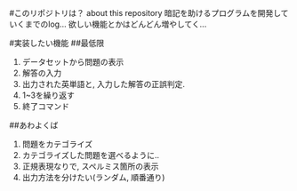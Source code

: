#このリポジトリは？ about this repository
暗記を助けるプログラムを開発していくまでのlog...
  欲しい機能とかはどんどん増やしてく...
  

#実装したい機能 
##最低限
1. データセットから問題の表示
2. 解答の入力
3. 出力された英単語と, 入力した解答の正誤判定. 
4. 1~3を繰り返す
5. 終了コマンド

##あわよくば
1. 問題をカテゴライズ
2. カテゴライズした問題を選べるように..
3. 正規表現なりで, スペルミス箇所の表示
4. 出力方法を分けたい(ランダム, 順番通り) 

